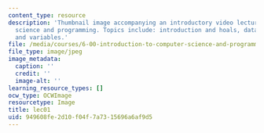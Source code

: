 ```yaml
---
content_type: resource
description: 'Thumbnail image accompanying an introductory video lecture on computer
  science and programming. Topics include: introduction and hoals, data types, operators,
  and variables.'
file: /media/courses/6-00-introduction-to-computer-science-and-programming-fall-2008/949608fe2d10f04f7a7315696a6af9d5_lec01.jpg
file_type: image/jpeg
image_metadata:
  caption: ''
  credit: ''
  image-alt: ''
learning_resource_types: []
ocw_type: OCWImage
resourcetype: Image
title: lec01
uid: 949608fe-2d10-f04f-7a73-15696a6af9d5
---
```

